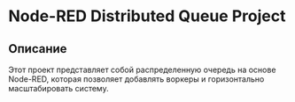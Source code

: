 # Node-RED Distributed Queue Project

## Описание
Этот проект представляет собой распределенную очередь на основе Node-RED, которая позволяет добавлять воркеры и горизонтально масштабировать систему.
